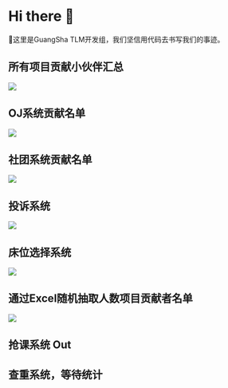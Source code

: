 # Hi there 👋

👋这里是GuangSha TLM开发组，我们坚信用代码去书写我们的事迹。

[](www.gsxy.cn/lib/template/scheme/images/gs_xy_logo.png)

## 所有项目贡献小伙伴汇总
<a href="https://github.com/GuangSha-TLM/ZuiOJ/graphs/contributors"><img src="https://contributors.nn.ci/api?repo=GuangSha-TLM/bedroom_system&repo=GuangSha-TLM/ZuiOJ&repo=GuangSha-TLM/Community-system&repo=GuangSha-TLM/PersonnelExtractionInExcel&repo=GuangSha-TLM/complaint_system" /></a>
## OJ系统贡献名单
<a href="https://github.com/GuangSha-TLM/ZuiOJ/graphs/contributors"><img src="https://contributors.nn.ci/api?repo=GuangSha-TLM/ZuiOJ" /></a>

## 社团系统贡献名单
<a href="https://github.com/GuangSha-TLM/ZuiOJ/graphs/contributors"><img src="https://contributors.nn.ci/api?repo=GuangSha-TLM/Community-system" /></a>

## 投诉系统
<a href="https://github.com/GuangSha-TLM/ZuiOJ/graphs/contributors"><img src="https://contributors.nn.ci/api?repo=GuangSha-TLM/complaint_system" /></a>

## 床位选择系统
<a href="https://github.com/GuangSha-TLM/ZuiOJ/graphs/contributors"><img src="https://contributors.nn.ci/api?repo=GuangSha-TLM/bedroom_system" /></a>

## 通过Excel随机抽取人数项目贡献者名单
<a href="https://github.com/GuangSha-TLM/ZuiOJ/graphs/contributors"><img src="https://contributors.nn.ci/api?repo=GuangSha-TLM/PersonnelExtractionInExcel" /></a>
 
## 抢课系统 Out

## 查重系统，等待统计
